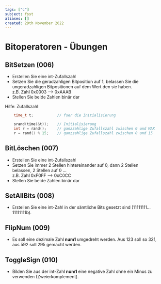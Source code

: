 ```yaml
---
tags: ["c"]
subject: fsst
aliases: []
created: 29th November 2022
---
```


# Bitoperatoren - Übungen

## BitSetzen (006)

- Erstellen Sie eine int-Zufallszahl 
- Setzen Sie die geradzahligen Bitposition auf 1, belassen Sie die ungeradzahligen Bitpositionen auf dem Wert den sie haben.  
  z.B. Zahl 0x0003 --> 0xAAAB
- Stellen Sie beide Zahlen binär dar


Hilfe: Zufallszahl

```c
    time_t t;			// fuer die Initialisierung

    srand(time(&t));	// Initialisierung
    int r = rand();		// ganzzahlige Zufallszahl zwischen 0 und MAX
    r = rand() % 15;    // ganzzahlige Zufallszahl zwischen 0 und 15
```

## BitLöschen (007)

- Erstellen Sie eine int-Zufallszahl 
- Setzen Sie immer 2 Stellen hintereinander auf 0, dann 2 Stellen belassen, 2 Stellen auf 0 …  
  z.B. Zahl 0xF0FF --> 0xC0CC
- Stellen Sie beide Zahlen binär dar

## SetAllBits (008)

- Erstellen Sie eine int-Zahl in der sämtliche Bits gesetzt sind (11111111…11111111b).

## FlipNum (009)

- Es soll eine dezimale Zahl **num1** umgedreht werden. Aus 123 soll so 321, aus 592 soll 295 gemacht werden.

## ToggleSign (010)

- Bilden Sie aus der int-Zahl **num1** eine negative Zahl ohne ein Minus zu verwenden (Zweierkomplement).
